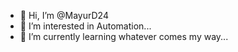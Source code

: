 - 👋 Hi, I’m @MayurD24
- 👀 I’m interested in Automation...
- 🌱 I’m currently learning whatever comes my way...

<!---
MayurD24/MayurD24 is a ✨ special ✨ repository because its `README.md` (this file) appears on your GitHub profile.
You can click the Preview link to take a look at your changes.
--->
